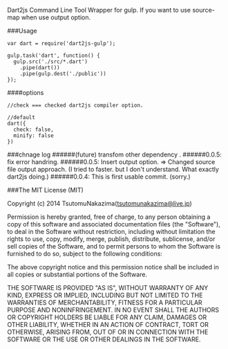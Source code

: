 Dart2js Command Line Tool Wrapper for gulp. 
If you want to use source-map when use output option.

###Usage

```
var dart = require('dart2js-gulp');

gulp.task('dart', function() {
  gulp.src('./src/*.dart')
    .pipe(dart())
    .pipe(gulp.dest('./public'))
});
```

####options
```
//check === checked dart2js compiler option.

//default
dart({
  check: false,
  minify: false
})
```
###chnage log
######(future) transfom other dependency .
######0.0.5: fix error handring.
######0.0.5: Insert output option.
			 => Changed source file output approach. 
			(I tried to faster. but I don't understand. What exactly dart2js doing.)
######0.0.4: This is first usable commit.
			(sorry.)

###The MIT License (MIT)

Copyright (c) 2014 TsutomuNakazima(tsutomunakazima@live.jp)

Permission is hereby granted, free of charge, to any person obtaining a copy
of this software and associated documentation files (the "Software"), to deal
in the Software without restriction, including without limitation the rights
to use, copy, modify, merge, publish, distribute, sublicense, and/or sell
copies of the Software, and to permit persons to whom the Software is
furnished to do so, subject to the following conditions:

The above copyright notice and this permission notice shall be included in
all copies or substantial portions of the Software.

THE SOFTWARE IS PROVIDED "AS IS", WITHOUT WARRANTY OF ANY KIND, EXPRESS OR
IMPLIED, INCLUDING BUT NOT LIMITED TO THE WARRANTIES OF MERCHANTABILITY,
FITNESS FOR A PARTICULAR PURPOSE AND NONINFRINGEMENT. IN NO EVENT SHALL THE
AUTHORS OR COPYRIGHT HOLDERS BE LIABLE FOR ANY CLAIM, DAMAGES OR OTHER
LIABILITY, WHETHER IN AN ACTION OF CONTRACT, TORT OR OTHERWISE, ARISING FROM,
OUT OF OR IN CONNECTION WITH THE SOFTWARE OR THE USE OR OTHER DEALINGS IN
THE SOFTWARE.
